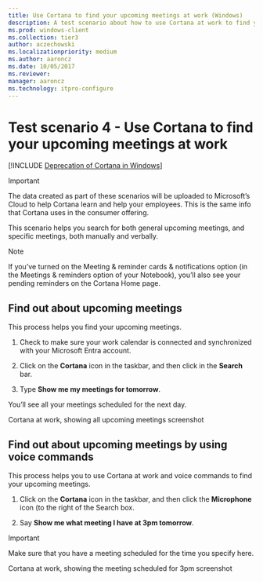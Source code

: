```yaml
---
title: Use Cortana to find your upcoming meetings at work (Windows)
description: A test scenario about how to use Cortana at work to find your upcoming meetings.
ms.prod: windows-client
ms.collection: tier3
author: aczechowski
ms.localizationpriority: medium
ms.author: aaroncz
ms.date: 10/05/2017
ms.reviewer: 
manager: aaroncz
ms.technology: itpro-configure
---
```


# Test scenario 4 - Use Cortana to find your upcoming meetings at work
<!--Using include for Cortana in Windows deprecation -->
[!INCLUDE [Deprecation of Cortana in Windows](./includes/cortana-deprecation.md)]

>[!Important]
>The data created as part of these scenarios will be uploaded to Microsoft’s Cloud to help Cortana learn and help your employees. This is the same info that Cortana uses in the consumer offering.

This scenario helps you search for both general upcoming meetings, and specific meetings, both manually and verbally.

>[!Note]
>If you’ve turned on the Meeting & reminder cards & notifications option (in the Meetings & reminders option of your Notebook), you’ll also see your pending reminders on the Cortana Home page.

## Find out about upcoming meetings

This process helps you find your upcoming meetings.

1. Check to make sure your work calendar is connected and synchronized with your Microsoft Entra account.

2. Click on the **Cortana** icon in the taskbar, and then click in the **Search** bar.

3. Type **Show me my meetings for tomorrow**.

You’ll see all your meetings scheduled for the next day.

Cortana at work, showing all upcoming meetings
screenshot

## Find out about upcoming meetings by using voice commands

This process helps you to use Cortana at work and voice commands to find your upcoming meetings.

1. Click on the **Cortana** icon in the taskbar, and then click the **Microphone** icon (to the right of the Search box.

2. Say **Show me what meeting I have at 3pm tomorrow**.

>[!Important]
>Make sure that you have a meeting scheduled for the time you specify here.

Cortana at work, showing the meeting scheduled for 3pm
screenshot
